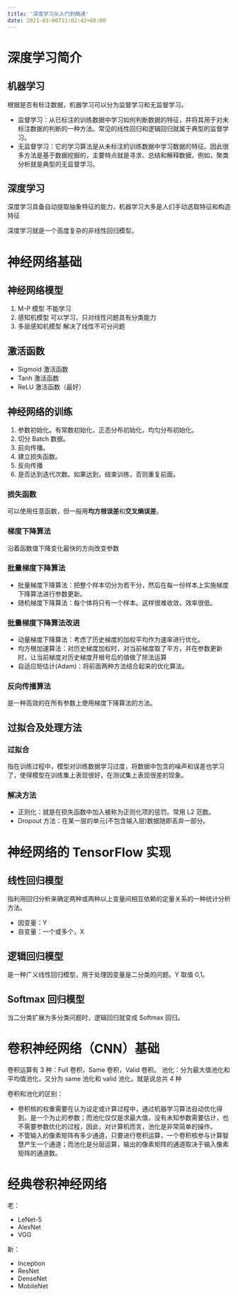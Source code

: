 ```yaml
---
title: '深度学习从入门到精通'
date: 2021-03-06T11:02:42+08:00
---
```


# 深度学习简介

## 机器学习

根据是否有标注数据，机器学习可以分为监督学习和无监督学习。

- 监督学习：从已标注的训练数据中学习如何判断数据的特征，并将其用于对未标注数据的判断的一种方法。常见的线性回归和逻辑回归就属于典型的监督学习。
- 无监督学习：它的学习算法是从未标注的训练数据中学习数据的特征。因此很多方法是基于数据挖掘的，主要特点就是寻求、总结和解释数据，例如，聚类分析就是典型的无监督学习。

## 深度学习

深度学习具备自动提取抽象特征的能力，机器学习大多是人们手动选取特征和构造特征

深度学习就是一个高度复杂的非线性回归模型。

# 神经网络基础

## 神经网络模型

1. M-P 模型
   不能学习
2. 感知机模型
   可以学习，只对线性问题具有分类能力
3. 多层感知机模型
   解决了线性不可分问题

## 激活函数

- Sigmoid 激活函数
- Tanh 激活函数
- ReLU 激活函数（最好）

## 神经网络的训练

1. 参数初始化。有常数初始化，正态分布初始化，均匀分布初始化。
2. 切分 Batch 数据。
3. 前向传播。
4. 建立损失函数。
5. 反向传播
6. 是否达到迭代次数。如果达到，结束训练，否则重复前面。

### 损失函数

可以使用任意函数，但一般用**均方根误差**和**交叉熵误差**。

### 梯度下降算法

沿着函数值下降变化最快的方向改变参数

### 批量梯度下降算法

- 批量梯度下降算法：把整个样本切分为若干分，然后在每一份样本上实施梯度下降算法进行参数更新。
- 随机梯度下降算法：每个体将只有一个样本。这样很难收敛，效率很低。

### 批量梯度下降算法改进

- 动量梯度下降算法：考虑了历史梯度的加权平均作为速率进行优化。
- 均方根加速算法：对历史梯度加权时，对当前梯度取了平方，并在参数更新时，让当前梯度对历史梯度开根号后的值做了除法运算
- 自适应矩估计(Adam)：将前面两种方法结合起来的优化算法。

### 反向传播算法

是一种高效的在所有参数上使用梯度下降算法的方法。

## 过拟合及处理方法

### 过拟合

指在训练过程中，模型对训练数据学习过度，将数据中包含的噪声和误差也学习了，使得模型在训练集上表现很好，在测试集上表现很差的现象。

### 解决方法

- 正则化：就是在损失函数中加入被称为正则化项的惩罚。常用 L2 范数。
- Dropout 方法：在某一层的单元(不包含输入层)数据随即丢弃一部分。

# 神经网络的 TensorFlow 实现

## 线性回归模型

指利用回归分析来确定两种或两种以上变量间相互依赖的定量关系的一种统计分析方法。

- 因变量：Y
- 自变量：一个或多个，X

## 逻辑回归模型

是一种广义线性回归模型，用于处理因变量是二分类的问题。Y 取值 0,1。

## Softmax 回归模型

当二分类扩展为多分类问题时，逻辑回归就变成 Softmax 回归。

# 卷积神经网络（CNN）基础

卷积运算有 3 种：Full 卷积，Same 卷积，Valid 卷积。
池化：分为最大值池化和平均值池化，又分为 same 池化和 valid 池化，就是说总共 4 种

卷积和池化的区别：

- 卷积核的权重需要在认为设定或计算过程中，通过机器学习算法自动优化得到，是一个为止的参数；而池化仅仅是求最大值，没有未知参数需要估计，也不需要参数优化的过程，因此，对计算机而言，池化是非常简单的操作。
- 不管输入的像素矩阵有多少通道，只要进行卷积运算，一个卷积核参与计算智慧产生一个通道；而池化是分层运算，输出的像素矩阵的通道取决于输入像素矩阵的通道数。

# 经典卷积神经网络

老：

- LeNet-5
- AlexNet
- VGG

新：

- Inception
- ResNet
- DenseNet
- MobileNet
